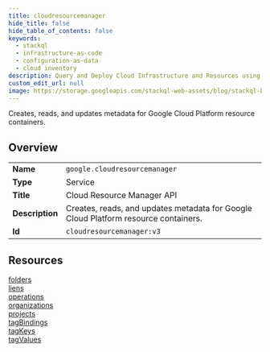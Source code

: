 ```yaml
---
title: cloudresourcemanager
hide_title: false
hide_table_of_contents: false
keywords:
  - stackql
  - infrastructure-as-code
  - configuration-as-data
  - cloud inventory
description: Query and Deploy Cloud Infrastructure and Resources using SQL
custom_edit_url: null
image: https://storage.googleapis.com/stackql-web-assets/blog/stackql-blog-post-featured-image.png
---
```

Creates, reads, and updates metadata for Google Cloud Platform resource containers.  
    

## Overview
<table><tbody>
<tr><td><b>Name</b></td><td><code>google.cloudresourcemanager</code></td></tr>
<tr><td><b>Type</b></td><td>Service</td></tr>
<tr><td><b>Title</b></td><td>Cloud Resource Manager API</td></tr>
<tr><td><b>Description</b></td><td>Creates, reads, and updates metadata for Google Cloud Platform resource containers.</td></tr>
<tr><td><b>Id</b></td><td><code>cloudresourcemanager:v3</code></td></tr>
</tbody></table>

## Resources
<div class="row">
<div class="providerDocColumn">
<a href="/providers/google/cloudresourcemanager/folders/">folders</a><br />
<a href="/providers/google/cloudresourcemanager/liens/">liens</a><br />
<a href="/providers/google/cloudresourcemanager/operations/">operations</a><br />
<a href="/providers/google/cloudresourcemanager/organizations/">organizations</a><br />
</div>
<div class="providerDocColumn">
<a href="/providers/google/cloudresourcemanager/projects/">projects</a><br />
<a href="/providers/google/cloudresourcemanager/tagBindings/">tagBindings</a><br />
<a href="/providers/google/cloudresourcemanager/tagKeys/">tagKeys</a><br />
<a href="/providers/google/cloudresourcemanager/tagValues/">tagValues</a><br />
</div>
</div>

